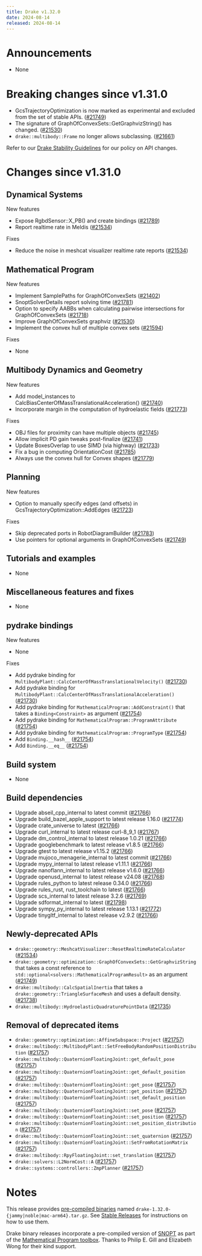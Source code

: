 ```yaml
---
title: Drake v1.32.0
date: 2024-08-14
released: 2024-08-14
---
```


# Announcements

* None

# Breaking changes since v1.31.0

* GcsTrajectoryOptimization is now marked as experimental and excluded from the set of stable APIs. ([#21749][_#21749]) 
* The signature of GraphOfConvexSets::GetGraphvizString() has changed. ([#21530][_#21530])
* `drake::multibody::Frame` no longer allows subclassing. ([#21661][_#21661])

Refer to our [Drake Stability Guidelines](/stable.html) for our policy
on API changes.

# Changes since v1.31.0

## Dynamical Systems

<!-- <relnotes for systems go here> -->


New features

* Expose RgbdSensor::X_PB() and create bindings ([#21789][_#21789])
* Report realtime rate in Meldis ([#21534][_#21534])

Fixes

* Reduce the noise in meshcat visualizer realtime rate reports ([#21534][_#21534])

## Mathematical Program

<!-- <relnotes for solvers go here> -->

New features

* Implement SamplePaths for GraphOfConvexSets ([#21402][_#21402])
* SnoptSolverDetails report solving time ([#21781][_#21781])
* Option to specify AABBs when calculating pairwise intersections for GraphOfConvexSets ([#21718][_#21718])
* Improve GraphOfConvexSets graphviz ([#21530][_#21530]) 
* Implement the convex hull of multiple convex sets ([#21594][_#21594]) 

Fixes

* None

## Multibody Dynamics and Geometry

<!-- <relnotes for geometry,multibody go here> -->


New features

* Add model_instances to CalcBiasCenterOfMassTranslationalAcceleration() ([#21740][_#21740])
* Incorporate margin in the computation of hydroelastic fields ([#21773][_#21773])

Fixes

* OBJ files for proximity can have multiple objects ([#21745][_#21745])
* Allow implicit PD gain tweaks post-finalize ([#21741][_#21741])
* Update BoxesOverlap to use SIMD (via highway) ([#21733][_#21733])
* Fix a bug in computing OrientationCost ([#21785][_#21785])
* Always use the convex hull for Convex shapes ([#21779][_#21779])


## Planning

<!-- <relnotes for planning go here> -->

New features

* Option to manually specify edges (and offsets) in GcsTrajectoryOptimization::AddEdges ([#21723][_#21723])

Fixes

* Skip deprecated ports in RobotDiagramBuilder ([#21783][_#21783])
* Use pointers for optional arguments in GraphOfConvexSets ([#21749][_#21749])  

## Tutorials and examples

<!-- <relnotes for examples,tutorials go here> -->

* None

## Miscellaneous features and fixes

<!-- <relnotes for common,math,lcm,lcmtypes,manipulation,perception,visualization go here> -->

* None

## pydrake bindings

<!-- <relnotes for bindings go here> -->

New features

* None

Fixes

* Add pydrake binding for `MultibodyPlant::CalcCenterOfMassTranslationalVelocity()` ([#21730][_#21730])
* Add pydrake binding for `MultibodyPlant::CalcCenterOfMassTranslationalAcceleration()` ([#21730][_#21730])
* Add pydrake binding for `MathematicalProgram::AddConstraint()` that takes a `Binding<Constraint>` as argument ([#21754][_#21754])
* Add pydrake binding for `MathematicalProgram::ProgramAttribute` ([#21754][_#21754])
* Add pydrake binding for `MathematicalProgram::ProgramType` ([#21754][_#21754])
* Add `Binding.__hash__` ([#21754][_#21754])
* Add `Binding.__eq__` ([#21754][_#21754])

## Build system

<!-- <relnotes for cmake,doc,setup,third_party,tools go here> -->

* None

## Build dependencies

<!-- <relnotes for workspace go here> -->

* Upgrade abseil_cpp_internal to latest commit ([#21766][_#21766])
* Upgrade build_bazel_apple_support to latest release 1.16.0 ([#21774][_#21774])
* Upgrade crate_universe to latest ([#21766][_#21766])
* Upgrade curl_internal to latest release curl-8_9_1 ([#21767][_#21767])
* Upgrade dm_control_internal to latest release 1.0.21 ([#21766][_#21766])
* Upgrade googlebenchmark to latest release v1.8.5 ([#21766][_#21766])
* Upgrade gtest to latest release v1.15.2 ([#21766][_#21766])
* Upgrade mujoco_menagerie_internal to latest commit ([#21766][_#21766])
* Upgrade mypy_internal to latest release v1.11.1 ([#21766][_#21766])
* Upgrade nanoflann_internal to latest release v1.6.0 ([#21766][_#21766])
* Upgrade openusd_internal to latest release v24.08 ([#21768][_#21768])
* Upgrade rules_python to latest release 0.34.0 ([#21766][_#21766])
* Upgrade rules_rust, rust_toolchain to latest ([#21766][_#21766])
* Upgrade scs_internal to latest release 3.2.6 ([#21769][_#21769])
* Upgrade sdformat_internal to latest ([#21798][_#21798])
* Upgrade sympy_py_internal to latest release 1.13.1 ([#21772][_#21772])
* Upgrade tinygltf_internal to latest release v2.9.2 ([#21766][_#21766])

## Newly-deprecated APIs

* `drake::geometry::MeshcatVisualizer::ResetRealtimeRateCalculator` ([#21534][_#21534])
* `drake::geometry::optimization::GraphOfConvexSets::GetGraphvizString` that takes a const reference to `std::optional<solvers::MathematicalProgramResult>` as an argument ([#21749][_#21749])  
* `drake::multibody::CalcSpatialInertia` that takes a `drake::geometry::TriangleSurfaceMesh` and uses a default density. ([#21738][_#21738])
* `drake::multibody::HydroelasticQuadraturePointData` ([#21735][_#21735])

## Removal of deprecated items

* `drake::geometry::optimization::AffineSubspace::Project` ([#21757][_#21757])
* `drake::multibody::MultibodyPlant::SetFreeBodyRandomPositionDistribution` ([#21757][_#21757])
* `drake::multibody::QuaternionFloatingJoint::get_default_pose` ([#21757][_#21757])
* `drake::multibody::QuaternionFloatingJoint::get_default_position` ([#21757][_#21757])
* `drake::multibody::QuaternionFloatingJoint::get_pose` ([#21757][_#21757])
* `drake::multibody::QuaternionFloatingJoint::get_position` ([#21757][_#21757])
* `drake::multibody::QuaternionFloatingJoint::set_default_position` ([#21757][_#21757])
* `drake::multibody::QuaternionFloatingJoint::set_pose` ([#21757][_#21757])
* `drake::multibody::QuaternionFloatingJoint::set_position` ([#21757][_#21757])
* `drake::multibody::QuaternionFloatingJoint::set_position_distribution` ([#21757][_#21757])
* `drake::multibody::QuaternionFloatingJoint::set_quaternion` ([#21757][_#21757])
* `drake::multibody::QuaternionFloatingJoint::SetFromRotationMatrix` ([#21757][_#21757])
* `drake::multibody::RpyFloatingJoint::set_translation` ([#21757][_#21757])
* `drake::solvers::L2NormCost::A` ([#21757][_#21757])
* `drake::systems::controllers::ZmpPlanner` ([#21757][_#21757])

# Notes


This release provides [pre-compiled binaries](https://github.com/RobotLocomotion/drake/releases/tag/v1.32.0) named
``drake-1.32.0-{jammy|noble|mac-arm64}.tar.gz``. See [Stable Releases](/from_binary.html#stable-releases) for instructions on how to use them.

Drake binary releases incorporate a pre-compiled version of [SNOPT](https://ccom.ucsd.edu/~optimizers/solvers/snopt/) as part of the
[Mathematical Program toolbox](https://drake.mit.edu/doxygen_cxx/group__solvers.html). Thanks to
Philip E. Gill and Elizabeth Wong for their kind support.

<!-- <begin issue links> -->
[_#21402]: https://github.com/RobotLocomotion/drake/pull/21402
[_#21530]: https://github.com/RobotLocomotion/drake/pull/21530
[_#21534]: https://github.com/RobotLocomotion/drake/pull/21534
[_#21594]: https://github.com/RobotLocomotion/drake/pull/21594
[_#21661]: https://github.com/RobotLocomotion/drake/pull/21661
[_#21718]: https://github.com/RobotLocomotion/drake/pull/21718
[_#21723]: https://github.com/RobotLocomotion/drake/pull/21723
[_#21730]: https://github.com/RobotLocomotion/drake/pull/21730
[_#21733]: https://github.com/RobotLocomotion/drake/pull/21733
[_#21735]: https://github.com/RobotLocomotion/drake/pull/21735
[_#21738]: https://github.com/RobotLocomotion/drake/pull/21738
[_#21740]: https://github.com/RobotLocomotion/drake/pull/21740
[_#21741]: https://github.com/RobotLocomotion/drake/pull/21741
[_#21745]: https://github.com/RobotLocomotion/drake/pull/21745
[_#21749]: https://github.com/RobotLocomotion/drake/pull/21749
[_#21754]: https://github.com/RobotLocomotion/drake/pull/21754
[_#21757]: https://github.com/RobotLocomotion/drake/pull/21757
[_#21766]: https://github.com/RobotLocomotion/drake/pull/21766
[_#21767]: https://github.com/RobotLocomotion/drake/pull/21767
[_#21768]: https://github.com/RobotLocomotion/drake/pull/21768
[_#21769]: https://github.com/RobotLocomotion/drake/pull/21769
[_#21772]: https://github.com/RobotLocomotion/drake/pull/21772
[_#21773]: https://github.com/RobotLocomotion/drake/pull/21773
[_#21774]: https://github.com/RobotLocomotion/drake/pull/21774
[_#21779]: https://github.com/RobotLocomotion/drake/pull/21779
[_#21781]: https://github.com/RobotLocomotion/drake/pull/21781
[_#21783]: https://github.com/RobotLocomotion/drake/pull/21783
[_#21785]: https://github.com/RobotLocomotion/drake/pull/21785
[_#21789]: https://github.com/RobotLocomotion/drake/pull/21789
[_#21798]: https://github.com/RobotLocomotion/drake/pull/21798
<!-- <end issue links> -->

<!--
  Current oldest_commit 880d38360512ab8b05a5745f4d87e182a4ad9592 (exclusive).
  Current newest_commit 75fc21fde7fad2fe2af2c7914e1a37381a39b310 (inclusive).
-->
